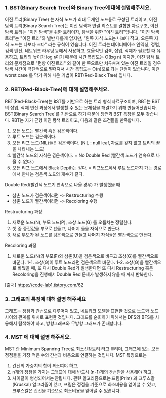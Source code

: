 ### 1. BST(Binary Search Tree)와 Binary Tree에 대해 설명해주세요.

이진 트리(Binary Tree) 는 자식 노드가 최대 두개인 노드들로 구성된 트리이고,
이진 탐색 트리(Binary Search Tree)는 이진 탐색과 연결 리스트를 결합한 자료구조, 이진 탐색 트리는 "이진 탐색"을 위한 트리이자, 
탐색을 위한 "이진 트리"입니다. "이진 탐색 트리"는 "이진 트리"와 별반 다를게 없지만, 
"왼쪽 자식 노드는 나보다 작고, 오른쪽 자식 노드는 나보다 크다" 라는 규칙이 있습니다.
이진 트리는 데이터베이스 인덱싱, 정렬, 검색 엔진, 네트워크 라우팅 등에서 사용하고, 효율적인 검색, 삽입, 삭제가 필요할 때 유용하고, 
트리의 높이가 log n이기 때문에 시간 복잡도는 O(log n) 이지만, 이진 탐색 트리의 문제점으로 "편향 이진 트리" 와 같이 한 쪽으로만 치우쳐져 
있는 이진 트리일 경우 탐색 시간이 극단적으로 떨어져서 시간 복잡도는 O(n)으로 되는 단점이 있습니다.
이런 worst case 를 막기 위해 나온 기법이 RBT(Red-Black Tree) 입니다.

### 2. RBT(Red-Black-Tree)에 대해 설명해주세요.
RBT(Red-Black-Tree)는 BST를 기반으로 하는 트리 형식 자료구조이며, RBT는 BST의 삽입, 삭제 연산 과정에서 발생할 수 있는 문제점을 해결하기 위해 만들어졌습니다.
BST(Binary Search Tree)를 기반으로 하기 때문에 당연히 BST 특징을 모두 갖습니다.
RBT는 자가 균형 이진 탐색 트리이고, 다음과 같은 조건들을 만족합니다.
1. 모든 노드는 빨간색 혹은 검은색이다.
2. 루트 노드는 검은색이다.
3. 모든 리프 노드(NIL)들은 검은색이다. (NIL : null leaf, 자료를 갖지 않고 트리의 끝을 나타내는 노드)
4. 빨간색 노드의 자식은 검은색이다.
    = No Double Red (빨간색 노드가 연속으로 나올 수 없다.)
5. 모든 리프 노드에서 Black Depth는 같다.
    = 리프노드에서 루트 노드까지 가는 경로에서 만나는 검은색 노드의 개수가 같다.

Double Red(빨간색 노드가 연속으로 나올 경우) 가 발생했을 때
- 삼촌 노드가 검은색이라면 -> Restructuring 수행
- 삼촌 노드가 빨간색이라면 -> Recoloring 수행

Restructuring 과정
1. 새로운 노드(N), 부모 노드(P), 조상 노드(G) 를 오름차순 정렬한다.
2. 셋 중 중간값을 부모로 만들고, 나머지 둘을 자식으로 만든다.
3. 새로 부모가 된 노드를 검은색으로 만들고 나머지 자식들은 빨간색으로 만든다.

Recoloring 과정
1. 새로운 노드(N)의 부모(P)와 삼촌(U)을 검은색으로 바꾸고 조상(G)를 빨간색으로 바꾼다.
    1-1. 조상(G)이 루트 노드라면 검은색으로 바꾼다.
    1-2. 조상(G)을 빨간색으로 바꿨을 때, 또 다시 Double Red가 발생한다면 또 다시 Restructuring 혹은 Recoloring을 진행해서 Double Red 문제가 발생하지 않을 때 까지 반복한다.

[출처] https://code-lab1.tistory.com/62

### 3. 그래프의 특징에 대해 설명 해주세요
그래프는 정점과 간선으로 이루어져 있고, 네트워크 모델을 표현한 것으로 노드와 노드 사이의 관계를 위치로 표현한 것입니다. 그래프를 순회하기 위해서는 DFS와 BFS를 사용해서 탐색해야 하고,
방향그래프와 무방향 그래프가 존재합니다.

### 4. MST 에 대해 설명 해주세요.
MST 란 Minimum Spanning Tree로 최소신장트리 라고 불리며, 그래프에 있는 모든 정점들을 가장 적은 수의 간선과 비용으로 연결하는 것입니다. 
MST 특징으로는 
1. 간선의 가중치의 합이 최소여야 하고,
2. n개의 정점을 가지는 그래프에 대해 반드시 (n-1)개의 간선만을 사용해야 하고,
3. 사이클이 형성되어서는 안됩니다.
관련 알고리즘으로는 프림(Prim) 과 크루스칼(Kruskal) 알고리즘이 있고, 프림은 정점을 기준으로 최소비용을 얻어낼 수 있고,
크루스칼은 간선을 기준으로 최소비용을 얻어낼 수 있습니다.

